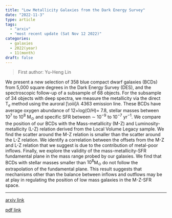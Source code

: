 ```yaml
---
title: "Low Metallicity Galaxies from the Dark Energy Survey"
date: "2022-11-3"
type: article
tags:
  - "arxiv"
  - "most recent update (Sat Nov 12 2022)"
categories:
  - galaxies
  - 2022(year)
  - 11(month)
draft: false
---
```


> First author: Yu-Heng Lin

 We present a new selection of 358 blue compact dwarf galaxies (BCDs) from
5,000 square degrees in the Dark Energy Survey (DES), and the spectroscopic
follow-up of a subsample of 68 objects. For the subsample of 34 objects with
deep spectra, we measure the metallicity via the direct T$_e$ method using the
auroral [\oiii]$\lambda$ 4363 emission line. These BCDs have average oxygen
abundance of 12+log(O/H)= 7.8, stellar masses between 10$^7$ to 10$^8$
M$_\odot$ and specific SFR between $\sim$ 10$^{-9}$ to 10$^{-7}$ yr$^{-1}$. We
compare the position of our BCDs with the Mass-metallicity (M-Z) and
Luminosity-metallicity (L-Z) relation derived from the Local Volume Legacy
sample. We find the scatter around the M-Z relation is smaller than the scatter
around the L-Z relation. We identify a correlation between the offsets from the
M-Z and L-Z relation that we suggest is due to the contribution of metal-poor
inflows. Finally, we explore the validity of the mass-metallicity-SFR
fundamental plane in the mass range probed by our galaxies. We find that BCDs
with stellar masses smaller than $10^{8}$M$_{\odot}$ do not follow the
extrapolation of the fundamental plane. This result suggests that mechanisms
other than the balance between inflows and outflows may be at play in
regulating the position of low mass galaxies in the M-Z-SFR space.

---
[arxiv link](http://arxiv.org/abs/2211.02094v1)

[pdf link](http://arxiv.org/pdf/2211.02094v1)